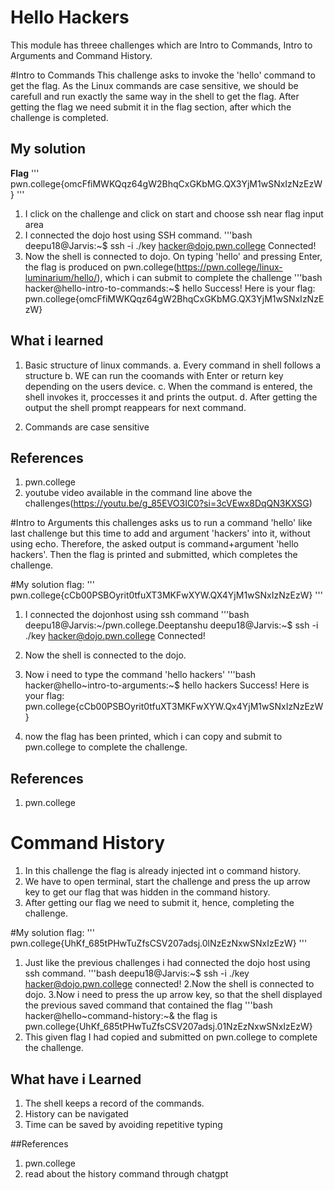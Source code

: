 # Hello Hackers
This module has threee challenges which are Intro to Commands, Intro to Arguments and Command History.

#Intro to Commands
This challenge asks to invoke the 'hello' command to get the flag.
As the Linux commands are case sensitive, we should be carefull and run exactly the same way in the shell to get the flag.
After getting the flag we need submit it in the flag section, after which the challenge is completed.

## My solution
**Flag**
''' pwn.college{omcFfiMWKQqz64gW2BhqCxGKbMG.QX3YjM1wSNxIzNzEzW} '''

1. I click on the challenge and click on start and choose ssh near flag input area
2. I connected the dojo host using SSH command.
   '''bash
   deepu18@Jarvis:~$ ssh -i ./key
   hacker@dojo.pwn.college
   Connected!
3. Now the shell is connected to dojo. On typing 'hello' and pressing Enter, the flag is produced on pwn.college(https://pwn.college/linux-luminarium/hello/), which i can submit to complete the challenge
   '''bash
   hacker@hello-intro-to-commands:~$ hello
   Success! Here is your flag:
   pwn.college{omcFfiMWKQqz64gW2BhqCxGKbMG.QX3YjM1wSNxIzNzEzW}

## What i learned
1. Basic structure of linux commands.
   a. Every command in shell follows a structure
   b. WE can run the coomands with Enter or return key depending on the users device.
   c. When the command is entered, the shell invokes it, proccesses it and prints the output.
   d. After getting the output the shell prompt reappears for next command.

2. Commands are case sensitive


## References
1. pwn.college
2. youtube video available in the command line above the challenges(https://youtu.be/g_85EVO3IC0?si=3cVEwx8DqQN3KXSG)

#Intro to Arguments
this challenges asks us to run a command 'hello' like last challenge but this time to add and argument 'hackers' into it, without using echo.
Therefore, the asked output is command+argument 'hello hackers'.
Then the flag is printed and submitted, which completes the challenge.

#My solution
flag: ''' pwn.college{cCb00PSBOyrit0tfuXT3MKFwXYW.QX4YjM1wSNxIzNzEzW} '''

1. I connected the dojonhost using ssh command
   '''bash
   deepu18@Jarvis:~/pwn.college.Deeptanshu
   deepu18@Jarvis:~$ ssh -i ./key hacker@dojo.pwn.college
   Connected!

3. Now the shell is connected to the dojo.
4. Now i need to type the command 'hello hackers'
   '''bash
   hacker@hello~intro-to-arguments:~$ hello hackers
   Success! Here is your flag:
   pwn.college{cCb00PSBOyrit0tfuXT3MKFwXYW.Qx4YjM1wSNxIzNzEzW}
5. now the flag has been printed, which i can copy and submit to pwn.college to complete the challenge.

## References
1. pwn.college



# Command History
1. In this challenge the flag is already injected int o command history.
2. We have to open terminal, start the challenge and press the up arrow key to get our flag that was hidden in the command history.
3. After getting our flag we need to submit it, hence, completing the challenge.

#My solution
flag: ''' pwn.college{UhKf_685tPHwTuZfsCSV207adsj.0lNzEzNxwSNxIzEzW} '''
1. Just like the previous challenges i had connected the dojo host using ssh command.
   '''bash
   deepu18@Jarvis:~$ ssh -i ./key
   hacker@dojo.pwn.college
   connected!
2.Now the shell is connected to dojo.
3.Now i need to press the up arrow key, so that the shell displayed the previous saved command that contained the flag
   '''bash
   hacker@hello~command-history:~& the flag is pwn.college{UhKf_685tPHwTuZfsCSV207adsj.01NzEzNxwSNxIzEzW}
4. This given flag I had copied and submitted on pwn.college to complete the challenge.

 ## What have i Learned
 1. The shell keeps a record of the commands.
 2. History can be navigated
 3. Time can be saved by avoiding repetitive typing

##References
1. pwn.college
2. read about the history command through chatgpt
